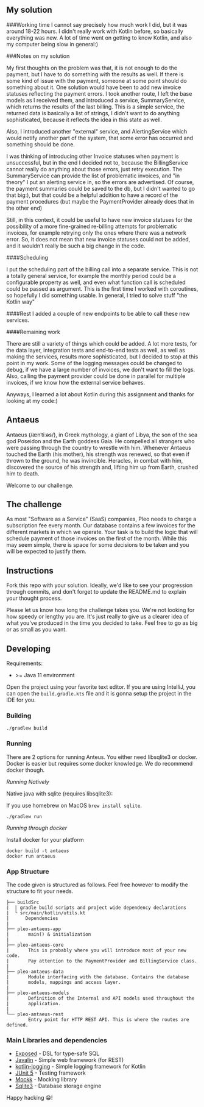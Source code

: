 ## My solution

###Working time 
I cannot say precisely how much work I did, but it was around 18-22 hours. I didn't really work with Kotlin before, 
so basically everything was new. A lot of time went on getting to know Kotlin, and also my computer being slow in general:)

###Notes on my solution

My first thoughts on the problem was that, it is not enough to do the payment, but I have to do something with the results as well.
If there is some kind of issue with the payment, someone at some point should do something about it. 
One solution would have been to add new invoice statuses reflecting the payment errors.
I took another route, I left the base models as I received them, and introduced a service, SummaryService, which returns the results of the last billing.
This is a simple service, the returned data is basically a list of strings, I didn't want to do anything sophisticated, because it reflects the idea in this state as well.

Also, I introduced another "external" service, and AlertingService which would notify another part of the system, that some error has occurred
and something should be done.  

I was thinking of introducing other Invoice statuses when payment is unsuccessful, but in the end I decided not to, because
the BillingService cannot really do anything about those errors, just retry execution. The SummaryService can provide the list of
problematic invoices, and "in theory" I put an alerting service in, so the errors are advertised. Of course, the payment summaries could be
saved to the db, but I didn't wanted to go that big:), but that could be a helpful addition to have a record of the payment procedures
(but maybe the PaymentProvider already does that in the other end)

Still, in this context, it could be useful to have new invoice statuses for the possibility of a more fine-grained re-billing attempts for problematic invoices,
for example retrying only the ones where there was a network error. So, it does not mean that new invoice statuses could not be added, and it wouldn't really be such a big change in the code.

####Scheduling

I put the scheduling part of the billing call into a separate service. This is not a totally general service, for example the monthly period could be
a configurable property as well, and even what function call is scheduled could be passed as argument. This is the first time I worked with coroutines, so
hopefully I did something usable. In general, I tried to solve stuff "the Kotlin way"

####Rest
I added a couple of new endpoints to be able to call these new services.

####Remaining work

There are still a variety of things which could be added. A lot more tests, for the data layer, integration tests and 
end-to-end tests as well, as well as making the services, results more sophisticated, but I decided to stop at this point in my work.
Some of the logging messages could be changed to debug, if we have a large number of invoices, we don't want to fill the logs.
Also, calling the payment provider could be done in parallel for multiple invoices, if we know how the external service behaves.

Anyways, I learned a lot about Kotlin during this assignment and thanks for looking at my code:)

## Antaeus

Antaeus (/ænˈtiːəs/), in Greek mythology, a giant of Libya, the son of the sea god Poseidon and the Earth goddess Gaia. He compelled all strangers who were passing through the country to wrestle with him. Whenever Antaeus touched the Earth (his mother), his strength was renewed, so that even if thrown to the ground, he was invincible. Heracles, in combat with him, discovered the source of his strength and, lifting him up from Earth, crushed him to death.

Welcome to our challenge.

## The challenge

As most "Software as a Service" (SaaS) companies, Pleo needs to charge a subscription fee every month. Our database contains a few invoices for the different markets in which we operate. Your task is to build the logic that will schedule payment of those invoices on the first of the month. While this may seem simple, there is space for some decisions to be taken and you will be expected to justify them.

## Instructions

Fork this repo with your solution. Ideally, we'd like to see your progression through commits, and don't forget to update the README.md to explain your thought process.

Please let us know how long the challenge takes you. We're not looking for how speedy or lengthy you are. It's just really to give us a clearer idea of what you've produced in the time you decided to take. Feel free to go as big or as small as you want.

## Developing

Requirements:
- \>= Java 11 environment

Open the project using your favorite text editor. If you are using IntelliJ, you can open the `build.gradle.kts` file and it is gonna setup the project in the IDE for you.

### Building

```
./gradlew build
```

### Running

There are 2 options for running Anteus. You either need libsqlite3 or docker. Docker is easier but requires some docker knowledge. We do recommend docker though.

*Running Natively*

Native java with sqlite (requires libsqlite3):

If you use homebrew on MacOS `brew install sqlite`.

```
./gradlew run
```

*Running through docker*

Install docker for your platform

```
docker build -t antaeus
docker run antaeus
```

### App Structure
The code given is structured as follows. Feel free however to modify the structure to fit your needs.
```
├── buildSrc
|  | gradle build scripts and project wide dependency declarations
|  └ src/main/kotlin/utils.kt 
|      Dependencies
|
├── pleo-antaeus-app
|       main() & initialization
|
├── pleo-antaeus-core
|       This is probably where you will introduce most of your new code.
|       Pay attention to the PaymentProvider and BillingService class.
|
├── pleo-antaeus-data
|       Module interfacing with the database. Contains the database 
|       models, mappings and access layer.
|
├── pleo-antaeus-models
|       Definition of the Internal and API models used throughout the
|       application.
|
└── pleo-antaeus-rest
        Entry point for HTTP REST API. This is where the routes are defined.
```

### Main Libraries and dependencies
* [Exposed](https://github.com/JetBrains/Exposed) - DSL for type-safe SQL
* [Javalin](https://javalin.io/) - Simple web framework (for REST)
* [kotlin-logging](https://github.com/MicroUtils/kotlin-logging) - Simple logging framework for Kotlin
* [JUnit 5](https://junit.org/junit5/) - Testing framework
* [Mockk](https://mockk.io/) - Mocking library
* [Sqlite3](https://sqlite.org/index.html) - Database storage engine

Happy hacking 😁!
